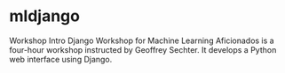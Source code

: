 # mldjango
Workshop 
Intro Django Workshop for Machine Learning Aficionados is a four-hour workshop instructed by Geoffrey Sechter. It develops a Python web interface using Django.

